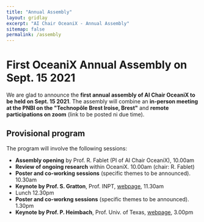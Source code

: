 ```yaml
---
title: "Annual Assembly"
layout: gridlay
excerpt: "AI Chair OceaniX - Annual Assembly"
sitemap: false
permalink: /assembly
---
```


# First OceaniX Annual Assembly on Sept. 15 2021

We are glad to announce the **first annual assembly of AI Chair OceaniX to be held on Sept. 15 2021**.
The assembly will combine an **in-person meeting at the PNBI on the "Technopôle Brest Iroise, Brest"** and **remote participations on zoom** (link to be posted ni due time).

## Provisional program
The program will involve the following sessions:
- **Assembly opening** by Prof. R. Fablet (PI of AI Chair OceaniX), 10.00am
- **Review of ongoing research** within OceaniX. 10.00am (chair: R. Fablet)
- **Poster and co-working sessions** (specific themes to be announced). 10.30am
- **Keynote by Prof. S. Gratton**, Prof. INPT, [webpage](http://gratton.perso.enseeiht.fr/), 11.30am
- Lunch 12.30pm
- **Poster and co-workng sessions** (specific themes to be announced). 1.30pm
- **Keynote by Prof. P. Heimbach**, Prof. Univ. of Texas, [webpage](https://www.jsg.utexas.edu/researcher/patrick_heimbach/), 3.00pm


